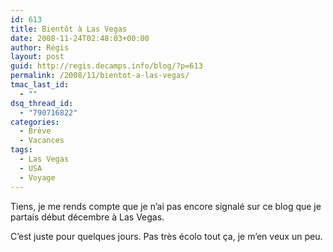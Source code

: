 ```yaml
---
id: 613
title: Bientôt à Las Vegas
date: 2008-11-24T02:48:03+00:00
author: Régis
layout: post
guid: http://regis.decamps.info/blog/?p=613
permalink: /2008/11/bientot-a-las-vegas/
tmac_last_id:
  - ""
dsq_thread_id:
  - "790716822"
categories:
  - Brève
  - Vacances
tags:
  - Las Vegas
  - USA
  - Voyage
---
```

Tiens, je me rends compte que je n’ai pas encore signalé sur ce blog que je partais début décembre à Las Vegas.

C’est juste pour quelques jours. Pas très écolo tout ça, je m’en veux un peu.
